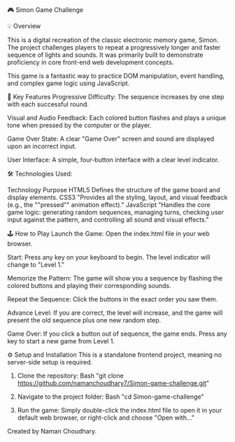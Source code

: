 🎮 Simon Game Challenge

💡 Overview

This is a digital recreation of the classic electronic memory game, Simon. The project challenges players to repeat a progressively longer and faster sequence of lights and sounds. It was primarily built to demonstrate proficiency in core front-end web development concepts.

This game is a fantastic way to practice DOM manipulation, event handling, and complex game logic using JavaScript.

🚀 Key Features
Progressive Difficulty: The sequence increases by one step with each successful round.

Visual and Audio Feedback: Each colored button flashes and plays a unique tone when pressed by the computer or the player.

Game Over State: A clear "Game Over" screen and sound are displayed upon an incorrect input.

User Interface: A simple, four-button interface with a clear level indicator.

🛠️ Technologies Used:

Technology       Purpose
HTML5            Defines the structure of the game board and display elements.
CSS3             "Provides all the styling, layout, and visual feedback (e.g., the ""pressed"" animation effect)."
JavaScript       "Handles the core game logic: generating random sequences, managing turns, checking user input against the pattern, and controlling all sound and visual effects."

🕹️ How to Play
Launch the Game: Open the index.html file in your web browser.

Start: Press any key on your keyboard to begin. The level indicator will change to "Level 1."

Memorize the Pattern: The game will show you a sequence by flashing the colored buttons and playing their corresponding sounds.

Repeat the Sequence: Click the buttons in the exact order you saw them.

Advance Level: If you are correct, the level will increase, and the game will present the old sequence plus one new random step.

Game Over: If you click a button out of sequence, the game ends. Press any key to start a new game from Level 1.

⚙️ Setup and Installation
This is a standalone frontend project, meaning no server-side setup is required.

1. Clone the repository:
  Bash
  "git clone https://github.com/namanchoudhary7/Simon-game-challenge.git"
 
2. Navigate to the project folder:
  Bash
  "cd Simon-game-challenge"
4. Run the game: Simply double-click the index.html file to open it in your default web browser, or right-click and choose "Open with..."

Created by Naman Choudhary.
